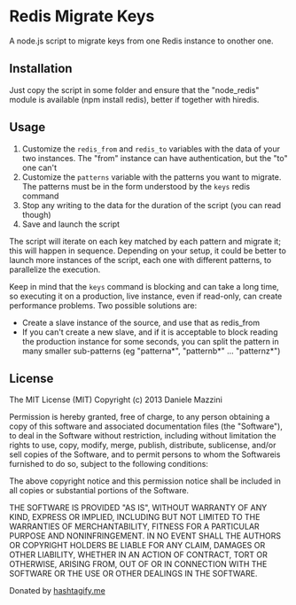 Redis Migrate Keys
==================

A node.js script to migrate keys from one Redis instance to onother one.

Installation
------------

Just copy the script in some folder and ensure that the "node_redis" module is available (npm install redis), better if together with hiredis.


Usage
-----

1.   Customize the `redis_from` and `redis_to` variables with the data of your two instances. The "from" instance can have authentication, but the "to" one can't
1.   Customize the `patterns` variable with the patterns you want to migrate. The patterns must be in the form understood by the `keys` redis command
2.   Stop any writing to the data for the duration of the script (you can read though)
1.   Save and launch the script

The script will iterate on each key matched by each pattern and migrate it; this will happen in sequence. Depending on your setup, it could be better to launch more instances of the script, each one with different patterns, to parallelize the execution.

Keep in mind that the `keys` command is blocking and can take a long time, so executing it on a production, live instance, even if read-only, can create performance problems. Two possible solutions are:

*   Create a slave instance of the source, and use that as redis_from
*   If you can't create a new slave, and if it is acceptable to block reading the production instance for some seconds, you can split the pattern in many smaller sub-patterns (eg "patterna*", "patternb*" ... "patternz*")

License
-------

The MIT License (MIT)
Copyright (c) 2013 Daniele Mazzini

Permission is hereby granted, free of charge, to any person obtaining a copy of this software and associated documentation files (the "Software"), to deal in the Software without restriction, including without limitation the rights to use, copy, modify, merge, publish, distribute, sublicense, and/or sell copies of the Software, and to permit persons to whom the Softwareis furnished to do so, subject to the following conditions:

The above copyright notice and this permission notice shall be included in all copies or substantial portions of the Software.

THE SOFTWARE IS PROVIDED "AS IS", WITHOUT WARRANTY OF ANY KIND, EXPRESS OR IMPLIED, INCLUDING BUT NOT LIMITED TO THE WARRANTIES OF MERCHANTABILITY, FITNESS FOR A PARTICULAR PURPOSE AND NONINFRINGEMENT. IN NO EVENT SHALL THE AUTHORS OR COPYRIGHT HOLDERS BE LIABLE FOR ANY CLAIM, DAMAGES OR OTHER LIABILITY, WHETHER IN AN ACTION OF CONTRACT, TORT OR OTHERWISE, ARISING FROM, OUT OF OR IN CONNECTION WITH THE SOFTWARE OR THE USE OR OTHER DEALINGS IN THE SOFTWARE.

Donated by [hashtagify.me](http://hashtagify.me/)
